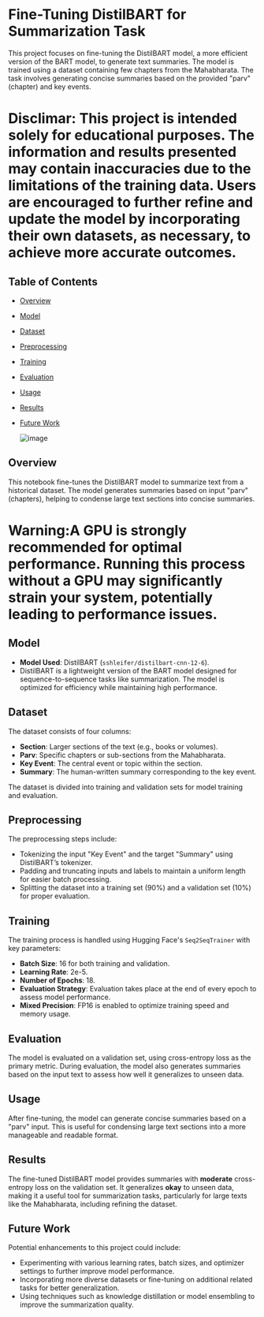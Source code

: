 # Fine-Tuning DistilBART for Summarization Task

This project focuses on fine-tuning the DistilBART model, a more efficient version of the BART model, to generate text summaries. The model is trained using a dataset containing few chapters from the Mahabharata. The task involves generating concise summaries based on the provided "parv" (chapter) and key events.

# Disclimar: This project is intended solely for educational purposes. The information and results presented may contain inaccuracies due to the limitations of the training data. Users are encouraged to further refine and update the model by incorporating their own datasets, as necessary, to achieve more accurate outcomes.

## Table of Contents
- [Overview](#overview)
- [Model](#model)
- [Dataset](#dataset)
- [Preprocessing](#preprocessing)
- [Training](#training)
- [Evaluation](#evaluation)
- [Usage](#usage)
- [Results](#results)
- [Future Work](#future-work)

  ![image](https://github.com/user-attachments/assets/edbfab27-a1af-41c8-8030-c44172e9bb5e)


## Overview
This notebook fine-tunes the DistilBART model to summarize text from a historical dataset. The model generates summaries based on input "parv" (chapters), helping to condense large text sections into concise summaries.

# Warning:A GPU is strongly recommended for optimal performance. Running this process without a GPU may significantly strain your system, potentially leading to performance issues.

## Model
- **Model Used**: DistilBART (`sshleifer/distilbart-cnn-12-6`).
- DistilBART is a lightweight version of the BART model designed for sequence-to-sequence tasks like summarization. The model is optimized for efficiency while maintaining high performance.

## Dataset
The dataset consists of four columns:
- **Section**: Larger sections of the text (e.g., books or volumes).
- **Parv**: Specific chapters or sub-sections from the Mahabharata.
- **Key Event**: The central event or topic within the section.
- **Summary**: The human-written summary corresponding to the key event.

The dataset is divided into training and validation sets for model training and evaluation.

## Preprocessing
The preprocessing steps include:
- Tokenizing the input "Key Event" and the target "Summary" using DistilBART’s tokenizer.
- Padding and truncating inputs and labels to maintain a uniform length for easier batch processing.
- Splitting the dataset into a training set (90%) and a validation set (10%) for proper evaluation.

## Training
The training process is handled using Hugging Face's `Seq2SeqTrainer` with key parameters:
- **Batch Size**: 16 for both training and validation.
- **Learning Rate**: 2e-5.
- **Number of Epochs**: 18.
- **Evaluation Strategy**: Evaluation takes place at the end of every epoch to assess model performance.
- **Mixed Precision**: FP16 is enabled to optimize training speed and memory usage.

## Evaluation
The model is evaluated on a validation set, using cross-entropy loss as the primary metric. During evaluation, the model also generates summaries based on the input text to assess how well it generalizes to unseen data.

## Usage
After fine-tuning, the model can generate concise summaries based on a "parv" input. This is useful for condensing large text sections into a more manageable and readable format.

## Results
The fine-tuned DistilBART model provides summaries with **moderate** cross-entropy loss on the validation set. It generalizes **okay** to unseen data, making it a useful tool for summarization tasks, particularly for large texts like the Mahabharata, including refining the dataset.

## Future Work
Potential enhancements to this project could include:
- Experimenting with various learning rates, batch sizes, and optimizer settings to further improve model performance.
- Incorporating more diverse datasets or fine-tuning on additional related tasks for better generalization.
- Using techniques such as knowledge distillation or model ensembling to improve the summarization quality.
